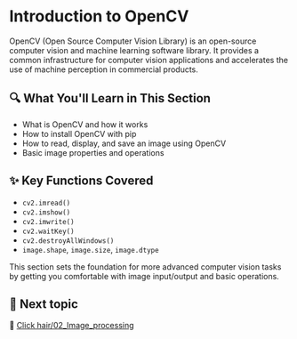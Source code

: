 # Introduction to OpenCV

OpenCV (Open Source Computer Vision Library) is an open-source computer vision and machine learning software library. It provides a common infrastructure for computer vision applications and accelerates the use of machine perception in commercial products.

## 🔍 What You'll Learn in This Section
- What is OpenCV and how it works
- How to install OpenCV with pip
- How to read, display, and save an image using OpenCV
- Basic image properties and operations

## ✨ Key Functions Covered
- `cv2.imread()`
- `cv2.imshow()`
- `cv2.imwrite()`
- `cv2.waitKey()`
- `cv2.destroyAllWindows()`
- `image.shape`, `image.size`, `image.dtype`

This section sets the foundation for more advanced computer vision tasks by getting you comfortable with image input/output and basic operations.

## 🧰 Next topic

📄 [Click hair/02_Image_processing](./02_Image_Processing/)
